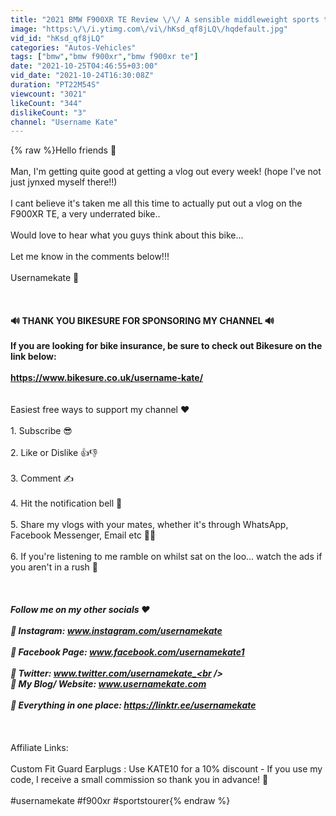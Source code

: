 ```yaml
---
title: "2021 BMW F900XR TE Review \/\/ A sensible middleweight sports tourer!"
image: "https:\/\/i.ytimg.com\/vi\/hKsd_qf8jLQ\/hqdefault.jpg"
vid_id: "hKsd_qf8jLQ"
categories: "Autos-Vehicles"
tags: ["bmw","bmw f900xr","bmw f900xr te"]
date: "2021-10-25T04:46:55+03:00"
vid_date: "2021-10-24T16:30:08Z"
duration: "PT22M54S"
viewcount: "3021"
likeCount: "344"
dislikeCount: "3"
channel: "Username Kate"
---
```

{% raw %}Hello friends 👋<br /><br />Man, I'm getting quite good at getting a vlog out every week! (hope I've not just jynxed myself there!!)<br /><br />I cant believe it's taken me all this time to actually put out a vlog on the F900XR TE, a very underrated bike..<br /><br />Would love to hear what you guys think about this bike...<br /><br />Let me know in the comments below!!!<br /><br />Usernamekate 🏁<br /><br />__________________________________<br /><br />🔊 THANK YOU BIKESURE FOR SPONSORING MY CHANNEL 🔊 <br /><br />If you are looking for bike insurance, be sure to check out Bikesure on the link below:<br /><br /><a rel="nofollow" target="blank" href="https://www.bikesure.co.uk/username-kate/">https://www.bikesure.co.uk/username-kate/</a> <br />__________________________________<br /><br />Easiest free ways to support my channel ❤<br /><br />1. Subscribe 😎<br /><br />2. Like or Dislike 👍👎 <br /><br />3. Comment ✍ <br /><br />4. Hit the notification bell 🔔 <br /><br />5. Share my vlogs with your mates, whether it's through WhatsApp, Facebook Messenger, Email etc 👨‍💻 <br /><br />6. If you're listening to me ramble on whilst sat on the loo... watch the ads if you aren't in a rush 💩 <br /><br />_______________________________________<br /><br />Follow me on my other socials ❤<br /><br />🏁 Instagram: www.instagram.com/usernamekate <br /><br />🏁 Facebook Page: www.facebook.com/usernamekate1 <br /><br />🏁 Twitter: www.twitter.com/usernamekate_<br /><br />🏁 My Blog/ Website: www.usernamekate.com <br /><br />🏁 Everything in one place: <a rel="nofollow" target="blank" href="https://linktr.ee/usernamekate">https://linktr.ee/usernamekate</a><br /><br />_______________________________________<br /><br />Affiliate Links:<br /><br />Custom Fit Guard Earplugs : Use KATE10 for a 10% discount - If you use my code, I receive a small commission so thank you in advance! 🙏<br /><br />#usernamekate #f900xr #sportstourer{% endraw %}
